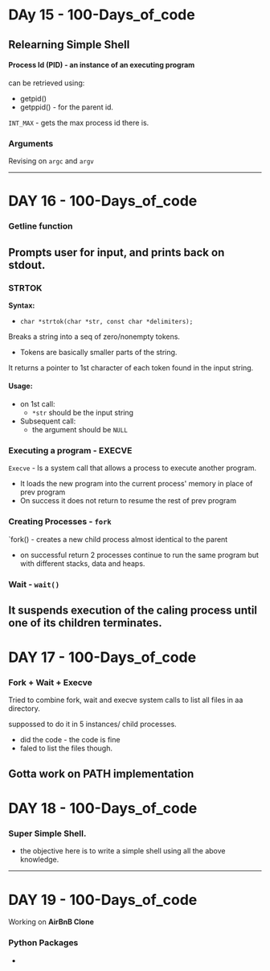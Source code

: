 # DAy 15 - 100-Days_of_code

## Relearning Simple Shell

#### Process Id (PID) - an instance of an executing program
can be retrieved using:
- getpid()
- getppid() - for the parent id.

`INT_MAX` - gets the max process id there is.

### Arguments
Revising on `argc` and `argv`

---
# DAY 16 - 100-Days_of_code

### Getline function
Prompts user for input, and prints back on stdout.
---

### STRTOK
**Syntax:**
- `char *strtok(char *str, const char *delimiters);`

Breaks a string into a seq of zero/nonempty tokens.
- Tokens are basically smaller parts of the string.

It returns a pointer to 1st character of each token found in the input string.
#### Usage:
- on 1st call:
    * `*str` should be the input string
- Subsequent call:
    * the argument should be `NULL`

### Executing a program - EXECVE

`Execve` - Is a system call that allows a process to execute another program.
- It loads the new program into the current process' memory in place of prev program
- On success it does not return to resume the rest of prev program

### Creating Processes - `fork`
`fork() - creates a new child process almost identical to the parent
- on successful return 2 processes continue to run the same program but with different stacks, data and heaps.

### Wait - `wait()`
It suspends execution of the caling process until one of its children terminates.
---

# DAY 17 - 100-Days_of_code

### Fork + Wait + Execve

Tried to combine fork, wait and execve system calls to list all files in aa directory.

suppossed to do it in 5 instances/ child processes.

- did the code - the code is fine
- faled to list the files though.

**Gotta work on PATH implementation**
---

# DAY 18 - 100-Days_of_code

### Super Simple Shell.

- the objective here is to write a simple shell using all the above knowledge.
---

# DAY 19 - 100-Days_of_code

Working on **AirBnB Clone**
### Python Packages
- 
